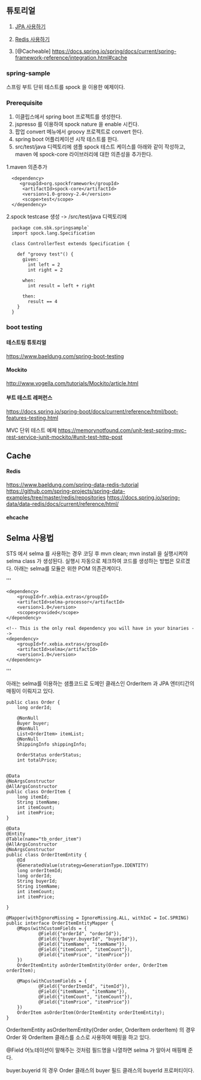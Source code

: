 ## 튜토리얼  ##

1. [JPA 사용하기](https://github.com/gnosia93/spring-sample/blob/master/spring-jpa.md)

2. [Redis 사용하기](https://github.com/gnosia93/spring-sample/blob/master/spring-redis.md)

3. [@Cacheable] https://docs.spring.io/spring/docs/current/spring-framework-reference/integration.html#cache



### spring-sample
스프링 부트 단위 테스트를 spock 을 이용한 예제이다. 

### Prerequisite
1. 이클립스에서 spring boot 프로젝트를 생성한다.
1. jspresso 를 이용하여 spock nature 을 enable 시킨다.
1. 팝업 convert 메뉴에서 groovy 프로젝트로 convert 한다. 
1. spring boot 어플리케이션 시작 테스트를 한다. 
1. src/test/java 디렉토리에 샘플 spock 테스트 케이스를 아래와 같이 작성하고, maven 에 spock-core 라이브러리에 대한 의존성을 추가한다. 
  
  1.maven 의존추가
  ```
	<dependency>
	   <groupId>org.spockframework</groupId>
	    <artifactId>spock-core</artifactId>
	    <version>1.0-groovy-2.4</version>
	    <scope>test</scope>
	</dependency>
  ```		
  
  2.spock testcase 생성 -> /src/test/java 디렉토리에 
 
```
  package com.sbk.springsample`
  import spock.lang.Specification

  class ControllerTest extends Specification {

    def "groovy test"() {
      given:
        int left = 2
        int right = 2

      when:
        int result = left + right

      then:
        result == 4
    }
  }
```
  

### boot testing ###
#### 테스트팅 튜토리얼 ####
https://www.baeldung.com/spring-boot-testing

#### Mockito ####
http://www.vogella.com/tutorials/Mockito/article.html


#### 부트 테스트 레퍼런스 ####
https://docs.spring.io/spring-boot/docs/current/reference/html/boot-features-testing.html

  
MVC 단위 테스트 예제
https://memorynotfound.com/unit-test-spring-mvc-rest-service-junit-mockito/#unit-test-http-post




## Cache ##
#### Redis ####
https://www.baeldung.com/spring-data-redis-tutorial
https://github.com/spring-projects/spring-data-examples/tree/master/redis/repositories
https://docs.spring.io/spring-data/data-redis/docs/current/reference/html/

#### ehcache ####


## Selma 사용법 ##
STS 에서 selma 를 사용하는 경우 코딩 후 mvn clean; mvn install 을 실행시켜야 selma class 가 생성된다.
실행시 자동으로 체크하여 코드를 생성하는 방법은 모르겠다.
아래는 selma를 모듈은 위한 POM 의존관계이다. 

'''
<!-- scope provided because the processor is only needed at compile time-->
	<dependency>
	    <groupId>fr.xebia.extras</groupId>
	    <artifactId>selma-processor</artifactId>
	    <version>1.0</version>
	    <scope>provided</scope>
	</dependency>

	<!-- This is the only real dependency you will have in your binaries -->
	<dependency>
	    <groupId>fr.xebia.extras</groupId>
	    <artifactId>selma</artifactId>
	    <version>1.0</version>
	</dependency>
'''


아래는 selma를 이용하는 샘플코드로 도메인 클래스인 OrderItem 과 JPA 엔터티간의 매핑이 이뤄지고 있다. 


```
public class Order {
	long orderId;
	
	@NonNull
	Buyer buyer;
	@NonNull
	List<OrderItem> itemList;
	@NonNull
	ShippingInfo shippingInfo;

	OrderStatus orderStatus;
	int totalPrice;


@Data
@NoArgsConstructor
@AllArgsConstructor
public class OrderItem {
	long itemId;
	String itemName;
	int itemCount;
	int itemPrice;
}

@Data
@Entity
@Table(name="tb_order_item")
@AllArgsConstructor
@NoArgsConstructor
public class OrderItemEntity {
	@Id
	@GeneratedValue(strategy=GenerationType.IDENTITY)
	long orderItemId;
	long orderId;
	String buyerId;
	String itemName;
	int itemCount;
	int itemPrice;
	
}

@Mapper(withIgnoreMissing = IgnoreMissing.ALL, withIoC = IoC.SPRING)
public interface OrderItemEntityMapper {
	@Maps(withCustomFields = {
			@Field({"orderId", "orderId"}),
			@Field({"buyer.buyerId", "buyerId"}),
			@Field({"itemName", "itemName"}),
			@Field({"itemCount", "itemCount"}),
			@Field({"itemPrice", "itemPrice"})
	})
	OrderItemEntity asOrderItemEntity(Order order, OrderItem orderItem);
	
	@Maps(withCustomFields = {
			@Field({"orderItemId", "itemId"}),
			@Field({"itemName", "itemName"}),
			@Field({"itemCount", "itemCount"}),
			@Field({"itemPrice", "itemPrice"})
	})
	OrderItem asOrderItem(OrderItemEntity orderItemEntity);
}
```
OrderItemEntity asOrderItemEntity(Order order, OrderItem orderItem) 의 경우 Order 와 OrderItem 클래스를 소스로 사용하여 매핑을 하고 있다.

@Field 어노테이션이 말해주는 것처럼 필드명을 나열하면 selma 가 알아서 매핑해 준다. 

buyer.buyerid 의 경우 Order 클래스의 buyer 필드 클래스의 buyerId 프로퍼티이다. 



    
